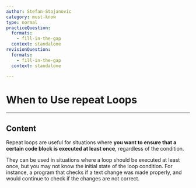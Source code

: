 ```yaml
---
author: Stefan-Stojanovic
category: must-know
type: normal
practiceQuestion:
  formats:
    - fill-in-the-gap
  context: standalone
revisionQuestion:
  formats:
    - fill-in-the-gap
  context: standalone

---
```


# When to Use repeat Loops

---
## Content

Repeat loops are useful for situations where **you want to ensure that a certain code block is executed at least once**, regardless of the condition. 

They can be used in situations where a loop should be executed at least once, but you may not know the initial state of the loop condition. For instance, a program that checks if a text change was made properly, and would continue to check if the changes are not correct.
